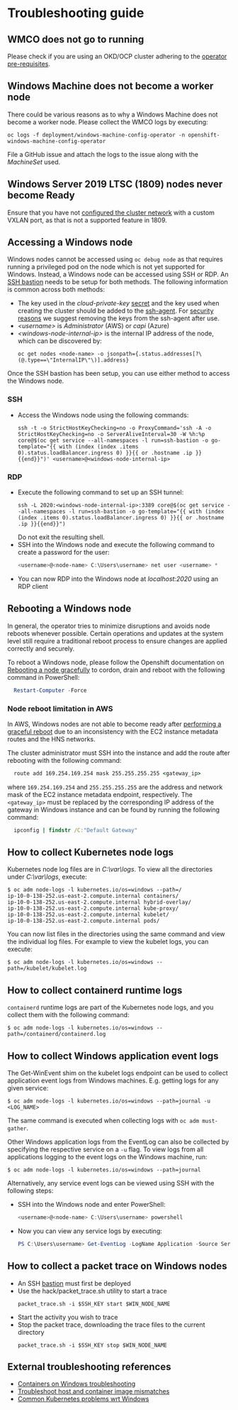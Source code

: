 # Troubleshooting guide

## WMCO does not go to running
Please check if you are using an OKD/OCP cluster adhering to the [operator pre-requisites](wmco-prerequisites.md).

## Windows Machine does not become a worker node
There could be various reasons as to why a Windows Machine does not become a worker node. Please collect the WMCO logs
by executing:
```shell script
oc logs -f deployment/windows-machine-config-operator -n openshift-windows-machine-config-operator
```
File a GitHub issue and attach the logs to the issue along with the *MachineSet* used.

## Windows Server 2019 LTSC (1809) nodes never become Ready
Ensure that you have not [configured the cluster network](https://docs.openshift.com/container-platform/latest/networking/ovn_kubernetes_network_provider/configuring-hybrid-networking.html) with a
custom VXLAN port, as that is not a supported feature in 1809.

## Accessing a Windows node
Windows nodes cannot be accessed using `oc debug node` as that requires running a privileged pod on the node which is
not yet supported for Windows. Instead, a Windows node can be accessed using SSH or RDP. An
[SSH bastion](https://github.com/eparis/ssh-bastion) needs to be setup for both methods. The following information is
common across both methods:
* The key used in the *cloud-private-key* [secret](../README.md#Usage) and the key used when creating the cluster should
  be added to the [ssh-agent](https://docs.openshift.com/container-platform/latest/installing/installing_azure/installing-azure-default.html#ssh-agent-using_installing-azure-default).
  For [security reasons](https://manpages.debian.org/buster/openssh-client/ssh.1.en.html#A) we suggest removing the keys
  from the ssh-agent after use.
* *\<username\>* is *Administrator* (AWS) or *capi* (Azure)
* *\<windows-node-internal-ip\>* is the internal IP address of the node, which can be discovered by:
  ```shell script
  oc get nodes <node-name> -o jsonpath={.status.addresses[?\(@.type==\"InternalIP\"\)].address}
  ```
Once the SSH bastion has been setup, you can use either method to access the Windows node.
### SSH
* Access the Windows node using the following commands:
  ```shell script
  ssh -t -o StrictHostKeyChecking=no -o ProxyCommand='ssh -A -o StrictHostKeyChecking=no -o ServerAliveInterval=30 -W %h:%p core@$(oc get service --all-namespaces -l run=ssh-bastion -o go-template="{{ with (index (index .items 0).status.loadBalancer.ingress 0) }}{{ or .hostname .ip }}{{end}}")' <username>@<windows-node-internal-ip>
  ```

### RDP
* Execute the following command to set up an SSH tunnel:
  ```shell script
  ssh -L 2020:<windows-node-internal-ip>:3389 core@$(oc get service --all-namespaces -l run=ssh-bastion -o go-template="{{ with (index (index .items 0).status.loadBalancer.ingress 0) }}{{ or .hostname .ip }}{{end}}")
  ```
  Do not exit the resulting shell.
* SSH into the Windows node and execute the following command to create a password for the user:
  ```powershell
  <username>@<node-name> C:\Users\username> net user <username> *
  ```
* You can now RDP into the Windows node at *localhost:2020* using an RDP client

## Rebooting a Windows node

In general, the operator tries to minimize disruptions and avoids node reboots whenever possible. Certain operations and
updates at the system level still require a traditional reboot process to ensure changes are applied correctly
and securely.

To reboot a Windows node, please follow the Openshift documentation on [Rebooting a node gracefully](https://docs.openshift.com/container-platform/latest/nodes/nodes/nodes-nodes-rebooting.html#nodes-nodes-rebooting-gracefully_nodes-nodes-rebooting)
to cordon, drain and reboot with the following command in PowerShell:
```powershell
  Restart-Computer -Force
```

### Node reboot limitation in AWS

In AWS, Windows nodes are not able to become ready after [performing a graceful reboot](#rebooting-a-windows-node)
due to an inconsistency with the EC2 instance metadata routes and the HNS networks.

The cluster administrator must SSH into the instance and add the route after rebooting with the following command:
```cmd
  route add 169.254.169.254 mask 255.255.255.255 <gateway_ip>
```
where `169.254.169.254` and `255.255.255.255` are the address and network mask of the EC2 instance metadata endpoint,
respectively. The `<gateway_ip>` must be replaced by the corresponding IP address of the gateway in Windows instance
and can be found by running the following command:
```cmd
  ipconfig | findstr /C:"Default Gateway"
``` 

## How to collect Kubernetes node logs
Kubernetes node log files are in *C:\var\logs*. To view all the directories under *C:\var\logs*, execute:
```shell script
$ oc adm node-logs -l kubernetes.io/os=windows --path=/
ip-10-0-138-252.us-east-2.compute.internal containers/
ip-10-0-138-252.us-east-2.compute.internal hybrid-overlay/
ip-10-0-138-252.us-east-2.compute.internal kube-proxy/
ip-10-0-138-252.us-east-2.compute.internal kubelet/
ip-10-0-138-252.us-east-2.compute.internal pods/
```
You can now list files in the directories using the same command and view the individual log files. For example to view
the kubelet logs, you can execute:
```shell script
$ oc adm node-logs -l kubernetes.io/os=windows --path=/kubelet/kubelet.log
```

## How to collect containerd runtime logs
`containerd` runtime logs are part of the Kubernetes node logs, and you collect them with the following command:
```shell script
$ oc adm node-logs -l kubernetes.io/os=windows --path=/containerd/containerd.log
```

## How to collect Windows application event logs

The Get-WinEvent shim on the kubelet logs endpoint can be used to collect application event logs from Windows machines.
E.g. getting logs for any given service:
```shell script
$ oc adm node-logs -l kubernetes.io/os=windows --path=journal -u <LOG_NAME>
```
The same command is executed when collecting logs with `oc adm must-gather`.

Other Windows application logs from the EventLog can also be collected by specifying the respective service on a `-u` flag.
To view logs from all applications logging to the event logs on the Windows machine, run:
```shell script
$ oc adm node-logs -l kubernetes.io/os=windows --path=journal
```

Alternatively, any service event logs can be viewed using SSH with the following steps:
* SSH into the Windows node and enter PowerShell:
  ```powershell
  <username>@<node-name> C:\Users\username> powershell
  ```
* Now you can view any service logs by executing:
  ```powershell
  PS C:\Users\username> Get-EventLog -LogName Application -Source ServiceName
  ```

## How to collect a packet trace on Windows nodes
* An SSH [bastion](https://github.com/eparis/ssh-bastion) must first be deployed
* Use the hack/packet_trace.sh utility to start a trace
  ```shell script
  packet_trace.sh -i $SSH_KEY start $WIN_NODE_NAME
  ```
* Start the activity you wish to trace
* Stop the packet trace, downloading the trace files to the current directory
  ```shell script
  packet_trace.sh -i $SSH_KEY stop $WIN_NODE_NAME
  ```

## External troubleshooting references
* [Containers on Windows troubleshooting](https://docs.microsoft.com/en-us/virtualization/windowscontainers/troubleshooting)
* [Troubleshoot host and container image mismatches](https://docs.microsoft.com/en-us/virtualization/windowscontainers/deploy-containers/update-containers#troubleshoot-host-and-container-image-mismatches)
* [Common Kubernetes problems wrt Windows](https://docs.microsoft.com/en-us/virtualization/windowscontainers/kubernetes/common-problems)
